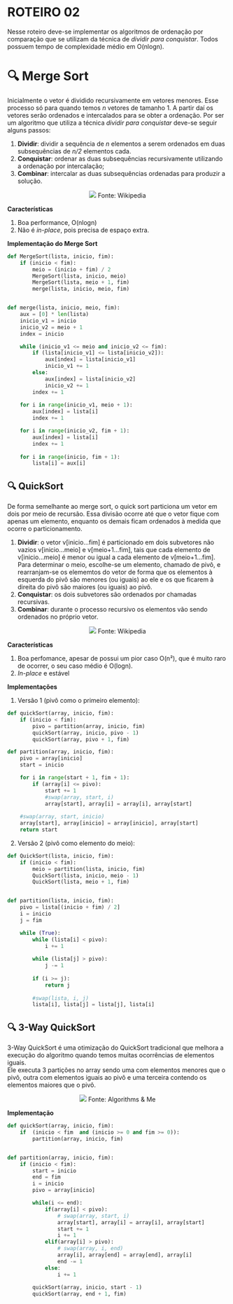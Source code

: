 # ROTEIRO 02

Nesse roteiro deve-se implementar os algoritmos de ordenação por comparação que se utilizam da técnica de _dividir para conquistar_. Todos possuem tempo de complexidade médio em O(nlogn).

# 🔍 Merge Sort
Inicialmente o vetor é dividido recursivamente em vetores menores. Esse processo só para quando temos _n_ vetores de tamanho 1. A partir daí os vetores serão ordenados e intercalados para se obter a ordenação.
Por ser um algoritmo que utiliza a técnica _dividir para conquistar_ deve-se seguir alguns passos:
1. **Dividir**: dividir a sequência de _n_ elementos a serem ordenados em duas subsequências de _n/2_ elementos cada.
2. **Conquistar**: ordenar as duas subsequências recursivamente utilizando a ordenação por intercalação;
3. **Combinar**: intercalar as duas subsequências ordenadas para produzir a solução.

<p align="center">
<img src="https://upload.wikimedia.org/wikipedia/commons/c/cc/Merge-sort-example-300px.gif"/>
Fonte: Wikipedia
</p>

**Características**
1. Boa performance, O(nlogn)
2. Não é _in-place_, pois precisa de espaço extra.

**Implementação do Merge Sort**

```python
def MergeSort(lista, inicio, fim):
    if (inicio < fim):
        meio = (inicio + fim) / 2
        MergeSort(lista, inicio, meio)
        MergeSort(lista, meio + 1, fim)
        merge(lista, inicio, meio, fim)


def merge(lista, inicio, meio, fim):
    aux = [0] * len(lista)
    inicio_v1 = inicio
    inicio_v2 = meio + 1
    index = inicio

    while (inicio_v1 <= meio and inicio_v2 <= fim):
        if (lista[inicio_v1] <= lista[inicio_v2]):
            aux[index] = lista[inicio_v1]
            inicio_v1 += 1
        else:
            aux[index] = lista[inicio_v2]
            inicio_v2 += 1
        index += 1
        
    for i in range(inicio_v1, meio + 1):
        aux[index] = lista[i]
        index += 1

    for i in range(inicio_v2, fim + 1):
        aux[index] = lista[i]
        index += 1
    
    for i in range(inicio, fim + 1):
        lista[i] = aux[i]
```

## 🔍 QuickSort
De forma semelhante ao merge sort, o quick sort particiona um vetor em dois por meio de recursão. Essa divisão ocorre até que o vetor fique com apenas um elemento, enquanto os demais ficam ordenados à medida que ocorre o particionamento.
1. **Dividir**: o vetor v[inicio...fim] é particionado em dois subvetores não vazios v[inicio...meio] e v[meio+1...fim], tais que cada elemento de v[inicio...meio] é menor ou igual a cada elemento de v[meio+1...fim]. Para determinar o meio, escolhe-se um elemento, chamado de pivô, e rearranjam-se os elememtos do vetor de forma que os elementos à esquerda do pivô são menores (ou iguais) ao ele e os que ficarem à direita do pivô são maiores (ou iguais) ao pivô.
2. **Conquistar**: os dois subvetores são ordenados por chamadas recursivas.
3. **Combinar**: durante o processo recursivo os elementos vão sendo ordenados no próprio vetor.

<p align="center">
<img src="https://upload.wikimedia.org/wikipedia/commons/9/9c/Quicksort-example.gif"/>
Fonte: Wikipedia
</p>

**Características**
1. Boa perfomance, apesar de possui um pior caso O(n²), que é muito raro de ocorrer, o seu caso médio é O(logn).
2. _In-place_ e estável

**Implementações**
1. Versão 1 (pivô como o primeiro elemento):

```python
def quickSort(array, inicio, fim):
	if (inicio < fim):
		pivo = partition(array, inicio, fim)
		quickSort(array, inicio, pivo - 1)
		quickSort(array, pivo + 1, fim)

def partition(array, inicio, fim):
    pivo = array[inicio]
    start = inicio

    for i in range(start + 1, fim + 1):
        if (array[i] <= pivo):
            start += 1
            #swap(array, start, i)
            array[start], array[i] = array[i], array[start]
    
    #swap(array, start, inicio)
    array[start], array[inicio] = array[inicio], array[start]
    return start
```

2. Versão 2 (pivô como elemento do meio):

```python
def QuickSort(lista, inicio, fim):
    if (inicio < fim):
        meio = partition(lista, inicio, fim)
        QuickSort(lista, inicio, meio - 1)
        QuickSort(lista, meio + 1, fim)


def partition(lista, inicio, fim):
    pivo = lista[(inicio + fim) / 2]
    i = inicio
    j = fim

    while (True):
        while (lista[i] < pivo):
            i += 1
        
        while (lista[j] > pivo):
            j -= 1
        
        if (i >= j):
            return j
        
        #swap(lista, i, j)
        lista[i], lista[j] = lista[j], lista[i]
```


## 🔍 3-Way QuickSort

3-Way QuickSort é uma otimização do QuickSort tradicional que melhora a execução do algoritmo quando temos muitas ocorrências de elementos iguais.  
Ele executa 3 partições no array sendo uma com elementos menores que o pivô, outra com elementos iguais ao pivô e uma terceira contendo os elementos maiores que o pivô.

<p align="center">
<img src="https://algorithmsandme.com/wp-content/uploads/2018/03/3-way-quicksort.png"/>
Fonte: Algorithms & Me
</p>

**Implementação**

```python
def quickSort(array, inicio, fim):
	if  (inicio < fim  and (inicio >= 0 and fim >= 0)):
		partition(array, inicio, fim)


def partition(array, inicio, fim):
	if (inicio < fim):
		start = inicio
		end = fim
		i = inicio
		pivo = array[inicio]

        while(i <= end):
            if(array[i] < pivo):
                # swap(array, start, i)
                array[start], array[i] = array[i], array[start]
                start += 1
                i += 1
            elif(array[i] > pivo):
                # swap(array, i, end)
                array[i], array[end] = array[end], array[i]
                end -= 1
            else:
                i += 1
        
        quickSort(array, inicio, start - 1)
        quickSort(array, end + 1, fim)
```